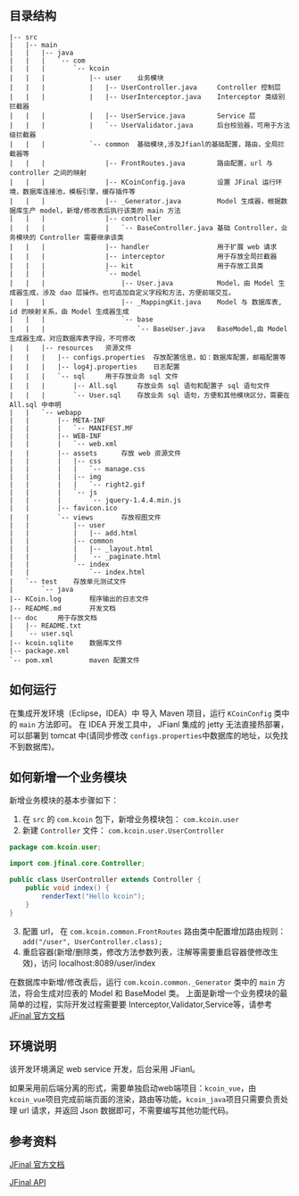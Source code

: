 ## 目录结构

```text
|-- src
|   |-- main
|   |   |-- java
|   |   |   `-- com
|   |   |       `-- kcoin
|   |   |           |-- user    业务模块
|   |   |           |   |-- UserController.java     Controller 控制层
|   |   |           |   |-- UserInterceptor.java    Interceptor 类级别拦截器
|   |   |           |   |-- UserService.java        Service 层
|   |   |           |   `-- UserValidator.java      后台校验器，可用于方法级拦截器
|   |   |           `-- common  基础模块,涉及Jfianl的基础配置，路由，全局拦截器等
|   |   |               |-- FrontRoutes.java        路由配置，url 与 controller 之间的映射
|   |   |               |-- KCoinConfig.java        设置 JFinal 运行环境，数据库连接池，模板引擎，缓存插件等
|   |   |               |-- _Generator.java         Model 生成器，根据数据库生产 model，新增/修改表后执行该类的 main 方法
|   |   |               |-- controller
|   |   |               |   `-- BaseController.java 基础 Controller，业务模块的 Controller 需要继承该类
|   |   |               |-- handler                 用于扩展 web 请求
|   |   |               |-- interceptor             用于存放全局拦截器
|   |   |               |-- kit                     用于存放工具类
|   |   |               `-- model
|   |   |                   |-- User.java           Model，由 Model 生成器生成，涉及 dao 层操作。也可追加自定义字段和方法，方便前端交互。
|   |   |                   |-- _MappingKit.java    Model 与 数据库表, id 的映射关系，由 Model 生成器生成
|   |   |                   `-- base
|   |   |                       `-- BaseUser.java   BaseModel,由 Model 生成器生成，对应数据库表字段，不可修改
|   |   |-- resources   资源文件
|   |   |   |-- configs.properties  存放配置信息，如：数据库配置，邮箱配置等
|   |   |   |-- log4j.properties    日志配置
|   |   |   `-- sql     用于存放业务 sql 文件
|   |   |       |-- All.sql     存放业务 sql 语句和配置子 sql 语句文件
|   |   |       `-- User.sql    存放业务 sql 语句，方便和其他模块区分，需要在 All.sql 中申明
|   |   `-- webapp
|   |       |-- META-INF
|   |       |   `-- MANIFEST.MF
|   |       |-- WEB-INF
|   |       |   `-- web.xml
|   |       |-- assets      存放 web 资源文件
|   |       |   |-- css
|   |       |   |   `-- manage.css
|   |       |   |-- img
|   |       |   |   `-- right2.gif
|   |       |   `-- js
|   |       |       `-- jquery-1.4.4.min.js
|   |       |-- favicon.ico
|   |       `-- views       存放视图文件
|   |           |-- user    
|   |           |   |-- add.html
|   |           |-- common
|   |           |   |-- _layout.html
|   |           |   `-- _paginate.html
|   |           `-- index
|   |               `-- index.html
|   `-- test    存放单元测试文件
|       `-- java
|-- KCoin.log       程序输出的日志文件
|-- README.md       开发文档
|-- doc     用于存放文档
|   |-- README.txt
|   `-- user.sql
|-- kcoin.sqlite    数据库文件
|-- package.xml
`-- pom.xml         maven 配置文件
```

## 如何运行

在集成开发环境（Eclipse，IDEA）中 导入 Maven 项目，运行 `KCoinConfig` 类中的 `main` 方法即可。
在 IDEA 开发工具中， JFianl 集成的 jetty 无法直接热部署，可以部署到 tomcat 中(请同步修改 `configs.properties`中数据库的地址，以免找不到数据库)。

## 如何新增一个业务模块

新增业务模块的基本步骤如下：

1. 在 `src` 的 `com.kcoin` 包下，新增业务模块包： `com.kcoin.user`
2. 新建 `Controller` 文件： `com.kcoin.user.UserController`
```java
package com.kcoin.user;

import com.jfinal.core.Controller;

public class UserController extends Controller {
    public void index() {
        renderText("Hello kcoin");
    }
}
```
3. 配置 url， 在 `com.kcoin.common.FrontRoutes` 路由类中配置增加路由规则：`add("/user", UserController.class);`
4. 重启容器(新增/删除类，修改方法参数列表，注解等需要重启容器使修改生效)，访问 localhost:8089/user/index

在数据库中新增/修改表后，运行 `com.kcoin.common._Generator` 类中的 `main` 方法，将会生成对应表的 Model 和 BaseModel 类。
上面是新增一个业务模块的最简单的过程，实际开发过程需要要 Interceptor,Validator,Service等，请参考 [JFinal 官方文档](http://www.jfinal.com/doc)

## 环境说明

该开发环境满足 web service 开发，后台采用 JFianl。

如果采用前后端分离的形式，需要单独启动web端项目：`kcoin_vue`，由`kcoin_vue`项目完成前端页面的渲染，路由等功能，`kcoin_java`项目只需要负责处理
url 请求，并返回 Json 数据即可，不需要编写其他功能代码。

## 参考资料

[JFinal 官方文档](http://www.jfinal.com/doc)

[JFinal API](https://apidoc.gitee.com/jfinal/jfinal/index.html?overview-summary.html)
